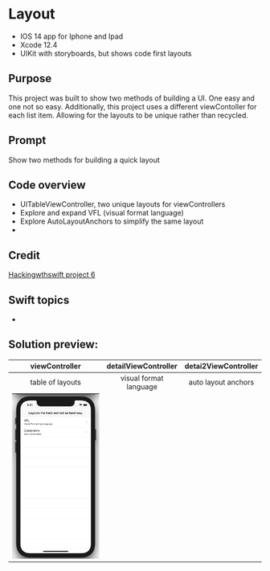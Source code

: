 #  Layout
* IOS 14 app for Iphone and Ipad
* Xcode 12.4
* UIKit with storyboards, but shows code first layouts
## Purpose
This project was built to show two methods of building a UI. One easy and one not so easy.
Additionally, this project uses a different viewContoller for each list item. Allowing for the layouts to be unique rather than recycled. 
## Prompt
Show two methods for building a quick layout 
## Code overview
* UITableViewController, two unique layouts for viewControllers
* Explore and expand VFL (visual format language)
* Explore AutoLayoutAnchors to simplify the same layout 
*
## Credit
[Hackingwthswift project 6](https://hackingwithswift.com/100/30)

## Swift topics
* 
## Solution preview:
| viewController | detailViewController | detai2ViewController | 
| :--------------:  | :---------------------:  | :---------------------:  |
| table of layouts | visual format language | auto layout anchors |
| <img src="https://github.com/benjkent/Hacking-with-swift-UIKit-06-Layout/blob/main/Screenshots/layoutsTableView.png" > | <img src="" > | <img src="" > | 

